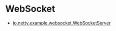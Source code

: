# WebSocket
- [io.netty.example.websocket.WebSocketServer](../../001.SOURCE_CODE/002.Netty-4.1.114.Final/Netty-4.1.114.Final/example/src/main/java/io/netty/example/websocket/WebSocketServer.java)